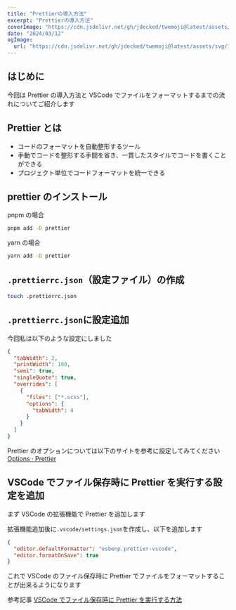 ```yaml
---
title: "Prettierの導入方法"
excerpt: "Prettierの導入方法"
coverImage: "https://cdn.jsdelivr.net/gh/jdecked/twemoji@latest/assets/svg/1fa84.svg"
date: "2024/03/12"
ogImage:
  url: "https://cdn.jsdelivr.net/gh/jdecked/twemoji@latest/assets/svg/1fa84.svg"
---
```


## はじめに

今回は Prettier の導入方法と VSCode でファイルをフォーマットするまでの流れについてご紹介します

## Prettier とは

- コードのフォーマットを自動整形するツール
- 手動でコードを整形する手間を省き、一貫したスタイルでコードを書くことができる
- プロジェクト単位でコードフォーマットを統一できる

## prettier のインストール

pnpm の場合

```bash
pnpm add -D prettier
```

yarn の場合

```bash
yarn add -D prettier
```

## `.prettierrc.json`（設定ファイル）の作成

```bash
touch .prettierrc.json
```

## `.prettierrc.json`に設定追加

今回私は以下のような設定にしました

```json
{
  "tabWidth": 2,
  "printWidth": 100,
  "semi": true,
  "singleQuote": true,
  "overrides": [
    {
      "files": ["*.scss"],
      "options": {
        "tabWidth": 4
      }
    }
  ]
}
```

Prettier のオプションについては以下のサイトを参考に設定してみてください
[Options · Prettier](https://prettier.io/docs/en/options.html)

## VSCode でファイル保存時に Prettier を実行する設定を追加

まず VSCode の拡張機能で Prettier を追加します

[](https://marketplace.visualstudio.com/items?itemName=esbenp.prettier-vscode)

拡張機能追加後に`.vscode/settings.json`を作成し、以下を追加します

```json
{
  "editor.defaultFormatter": "esbenp.prettier-vscode",
  "editor.formatOnSave": true
}
```

これで VSCode のファイル保存時に Prettier でファイルをフォーマットすることが出来るようになります

参考記事
[VSCode でファイル保存時に Prettier を実行する方法](https://zenn.dev/cordelia/articles/c5a8a68444e7d8)
